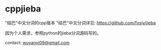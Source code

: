 cppjieba
========
"结巴"中文分词的cpp版本
"结巴"中文分词详见:
https://github.com/fxsjy/jieba


因为个人需求，参照python的jieba分词源码写的。

contact: wuyanyi09@gmail.com
